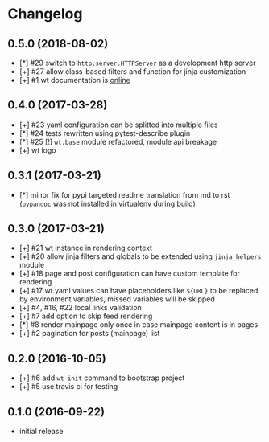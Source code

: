 # Changelog


## 0.5.0 (2018-08-02)

- [\*] #29 switch to `http.server.HTTPServer` as a development http server
- [+] #27 allow class-based filters and function for jinja customization
- [+] #1 wt documentation is [online](https://ysegorov.github.io/wt-docs/)


## 0.4.0 (2017-03-28)

- [+] #23 yaml configuration can be splitted into multiple files
- [\*] #24 tests rewritten using pytest-describe plugin
- [\*] #25 [!] `wt.base` module refactored, module api breakage
- [+] wt logo


## 0.3.1 (2017-03-21)

- [\*] minor fix for pypi targeted readme translation from md to rst
  (`pypandoc` was not installed in virtualenv during build)


## 0.3.0 (2017-03-21)

- [+] #21 wt instance in rendering context
- [+] #20 allow jinja filters and globals to be extended using `jinja_helpers`
  module
- [+] #18 page and post configuration can have custom template for rendering
- [+] #17 wt.yaml values can have placeholders like `${URL}` to be replaced by
  environment variables, missed variables will be skipped
- [+] #4, #16, #22 local links validation
- [+] #7 add option to skip feed rendering
- [\*] #8 render mainpage only once in case mainpage content is in pages
- [+] #2 pagination for posts (mainpage) list


## 0.2.0 (2016-10-05)

- [+] #6 add `wt init` command to bootstrap project
- [+] #5 use travis ci for testing


## 0.1.0 (2016-09-22)

- initial release
